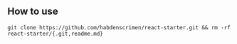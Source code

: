 ## How to use

`git clone https://github.com/habdenscrimen/react-starter.git && rm -rf react-starter/{.git,readme.md}`
